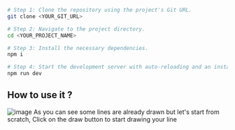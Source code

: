 ```sh
# Step 1: Clone the repository using the project's Git URL.
git clone <YOUR_GIT_URL>

# Step 2: Navigate to the project directory.
cd <YOUR_PROJECT_NAME>

# Step 3: Install the necessary dependencies.
npm i

# Step 4: Start the development server with auto-reloading and an instant preview.
npm run dev
```

## How to use it ?
![image](https://github.com/user-attachments/assets/a53bed7f-0e11-4758-afbd-ad0391d5d5ef)
As you can see some lines are already drawn but let's start from scratch, Click on the draw button to start drawing your line

